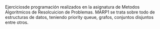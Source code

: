Ejerciciosde programación realizados en la asignatura de Metodos Algoritmicos de Resolcuicion de Problemas. 
MARP1 se trata sobre todo de estructuras de datos, teniendo priority queue, grafos, conjuntos disjuntos entre otros.
